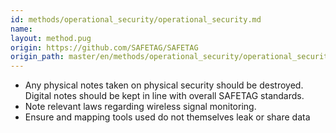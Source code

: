 ```yaml
---
id: methods/operational_security/operational_security.md
name: 
layout: method.pug
origin: https://github.com/SAFETAG/SAFETAG
origin_path: master/en/methods/operational_security/operational_security.md
---
```


* Any physical notes taken on physical security should be destroyed. Digital notes should be kept in line with overall SAFETAG standards.
* Note relevant laws regarding wireless signal monitoring.
* Ensure and mapping tools used do not themselves leak or share data


